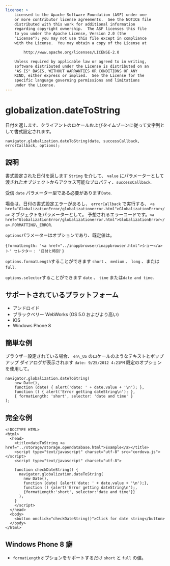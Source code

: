```yaml
---
license: >
    Licensed to the Apache Software Foundation (ASF) under one
    or more contributor license agreements.  See the NOTICE file
    distributed with this work for additional information
    regarding copyright ownership.  The ASF licenses this file
    to you under the Apache License, Version 2.0 (the
    "License"); you may not use this file except in compliance
    with the License.  You may obtain a copy of the License at

        http://www.apache.org/licenses/LICENSE-2.0

    Unless required by applicable law or agreed to in writing,
    software distributed under the License is distributed on an
    "AS IS" BASIS, WITHOUT WARRANTIES OR CONDITIONS OF ANY
    KIND, either express or implied.  See the License for the
    specific language governing permissions and limitations
    under the License.
---
```


# globalization.dateToString

日付を返します、クライアントのロケールおよびタイムゾーンに従って文字列として書式設定されます。

    navigator.globalization.dateToString(date, successCallback, errorCallback, options);
    

## 説明

書式設定された日付を返します `String` を介して、 `value` にパラメーターとして渡されたオブジェクトからアクセス可能なプロパティ、`successCallback`.

受信 `date` パラメーター型である必要があります`Date`.

場合は、日付の書式設定エラーがあるし、 `errorCallback` で実行する、 `<a href="GlobalizationError/globalizationerror.html">GlobalizationError</a>` オブジェクトをパラメーターとして。 予想されるエラーコードです。`<a href="GlobalizationError/globalizationerror.html">GlobalizationError</a>.FORMATTING\_ERROR`.

`options`パラメーターはオプションであり、既定値は。

    {formatLength: '<a href="../inappbrowser/inappbrowser.html">ショー</a>ト' セレクター： '日付と時刻'}
    

`options.formatLength`することができます `short` 、 `medium` 、 `long` 、または`full`.

`options.selector`することができます `date` 、 `time` または`date and time`.

## サポートされているプラットフォーム

*   アンドロイド
*   ブラックベリー WebWorks (OS 5.0 およびより高い)
*   iOS
*   Windows Phone 8

## 簡単な例

ブラウザー設定されている場合、 `en\_US` のロケールのようなテキストとポップアップ ダイアログが表示されます `date: 9/25/2012 4:21PM` 既定のオプションを使用して。

    navigator.globalization.dateToString(
        new Date(),
        function (date) { alert('date: ' + date.value + '\n'); },
        function () { alert('Error getting dateString\n'); },
        { formatLength: 'short', selector: 'date and time' }
    );
    

## 完全な例

    <!DOCTYPE HTML>
    <html>
      <head>
        <title>dateToString <a href="../storage/storage.opendatabase.html">Example</a></title>
        <script type="text/javascript" charset="utf-8" src="cordova.js"></script>
        <script type="text/javascript" charset="utf-8">
    
        function checkDateString() {
          navigator.globalization.dateToString(
            new Date(),
            function (date) {alert('date: ' + date.value + '\n');},
            function () {alert('Error getting dateString\n');,
            {formatLength:'short', selector:'date and time'}}
          );
        }
        </script>
      </head>
      <body>
        <button onclick="checkDateString()">Click for date string</button>
      </body>
    </html>
    

## Windows Phone 8 癖

*   `formatLength`オプションをサポートするだけ `short` と `full` の値。